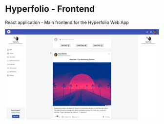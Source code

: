# Hyperfolio - Frontend

React application - Main frontend for the Hyperfolio Web App

![screenshot](screenshot.png)

